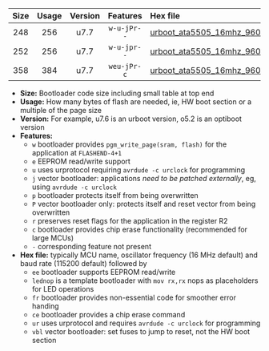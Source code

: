 |Size|Usage|Version|Features|Hex file|
|:-:|:-:|:-:|:-:|:--|
|248|256|u7.7|`w-u-jPr--`|[urboot_ata5505_16mhz_9600bps_lednop_ur_vbl.hex](https://raw.githubusercontent.com/stefanrueger/urboot.hex/main/mcus/ata5505/fcpu_16mhz/9600_bps/urboot_ata5505_16mhz_9600bps_lednop_ur_vbl.hex)|
|252|256|u7.7|`w-u-jpr--`|[urboot_ata5505_16mhz_9600bps_lednop_fr_ur_vbl.hex](https://raw.githubusercontent.com/stefanrueger/urboot.hex/main/mcus/ata5505/fcpu_16mhz/9600_bps/urboot_ata5505_16mhz_9600bps_lednop_fr_ur_vbl.hex)|
|358|384|u7.7|`weu-jPr-c`|[urboot_ata5505_16mhz_9600bps_ee_lednop_fr_ce_ur_vbl.hex](https://raw.githubusercontent.com/stefanrueger/urboot.hex/main/mcus/ata5505/fcpu_16mhz/9600_bps/urboot_ata5505_16mhz_9600bps_ee_lednop_fr_ce_ur_vbl.hex)|

- **Size:** Bootloader code size including small table at top end
- **Usage:** How many bytes of flash are needed, ie, HW boot section or a multiple of the page size
- **Version:** For example, u7.6 is an urboot version, o5.2 is an optiboot version
- **Features:**
  + `w` bootloader provides `pgm_write_page(sram, flash)` for the application at `FLASHEND-4+1`
  + `e` EEPROM read/write support
  + `u` uses urprotocol requiring `avrdude -c urclock` for programming
  + `j` vector bootloader: applications *need to be patched externally*, eg, using `avrdude -c urclock`
  + `p` bootloader protects itself from being overwritten
  + `P` vector bootloader only: protects itself and reset vector from being overwritten
  + `r` preserves reset flags for the application in the register R2
  + `c` bootloader provides chip erase functionality (recommended for large MCUs)
  + `-` corresponding feature not present
- **Hex file:** typically MCU name, oscillator frequency (16 MHz default) and baud rate (115200 default) followed by
  + `ee` bootloader supports EEPROM read/write
  + `lednop` is a template bootloader with `mov rx,rx` nops as placeholders for LED operations
  + `fr` bootloader provides non-essential code for smoother error handing
  + `ce` bootloader provides a chip erase command
  + `ur` uses urprotocol and requires `avrdude -c urclock` for programming
  + `vbl` vector bootloader: set fuses to jump to reset, not the HW boot section
